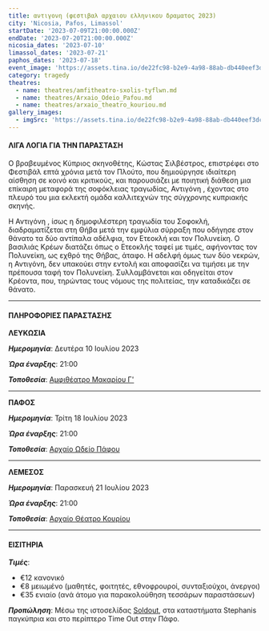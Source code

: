 ```yaml
---
title: αντιγονη (φεστιβαλ αρχαιου ελληνικου δραματος 2023)
city: 'Nicosia, Pafos, Limassol'
startDate: '2023-07-09T21:00:00.000Z'
endDate: '2023-07-20T21:00:00.000Z'
nicosia_dates: '2023-07-10'
limassol_dates: '2023-07-21'
paphos_dates: '2023-07-18'
event_image: 'https://assets.tina.io/de22fc98-b2e9-4a98-88ab-db440eef3dc1/Antigoni.jpg'
category: tragedy
theatres:
  - name: theatres/amfitheatro-sxolis-tyflwn.md
  - name: theatres/Arxaio_Odeio_Pafou.md
  - name: theatres/arxaio_theatro_kouriou.md
gallery_images:
  - imgSrc: 'https://assets.tina.io/de22fc98-b2e9-4a98-88ab-db440eef3dc1/Antigoni_2.jpg'
---
```


#### ΛΙΓΑ ΛΟΓΙΑ ΓΙΑ ΤΗΝ ΠΑΡΑΣΤΑΣΗ

Ο βραβευμένος Κύπριος σκηνοθέτης, Κώστας Σιλβέστρος, επιστρέφει στο Φεστιβάλ επτά χρόνια μετά τον Πλούτο, που δημιούργησε ιδιαίτερη αίσθηση σε κοινό και κριτικούς, και παρουσιάζει	με ποιητική	διάθεση μια επίκαιρη	μεταφορά της σοφόκλειας	τραγωδίας, Αντιγόνη	, έχοντας	στο πλευρό	του μια εκλεκτή	ομάδα καλλιτεχνών	της σύγχρονης κυπριακής σκηνής.

Η	Αντιγόνη	, ίσως η δημοφιλέστερη τραγωδία	του Σοφοκλή,
διαδραματίζεται στη Θήβα μετά την εμφύλια σύρραξη που οδήγησε στον θάνατο τα δύο αντίπαλα αδέλφια, τον
Ετεοκλή	και τον Πολυνείκη.	Ο βασιλιάς	Κρέων διατάζει	όπως ο Ετεοκλής	ταφεί με τιμές, αφήνοντας	τον
Πολυνείκη, ως εχθρό της Θήβας, άταφο. Η αδελφή όμως των δύο νεκρών, η Αντιγόνη, δεν υπακούει στην εντολή
και αποφασίζει να τιμήσει με την πρέπουσα ταφή τον Πολυνείκη. Συλλαμβάνεται και οδηγείται στον Κρέοντα,
που, τηρώντας τους νόμους της πολιτείας, την καταδικάζει σε θάνατο.

***

#### ΠΛΗΡΟΦΟΡΙΕΣ ΠΑΡΑΣΤΑΣΗΣ

**ΛΕΥΚΩΣΙΑ**

***Ημερομηνία***: Δευτέρα 10 Ιουλίου 2023

***Ώρα έναρξης***: 21:00

***Τοποθεσία***: [Αμφιθέατρο Μακαρίου Γ'](?#map "")

***

**ΠΑΦΟΣ**

***Ημερομηνία***: Τρίτη 18 Ιουλίου 2023

***Ώρα έναρξης***: 21:00

***Τοποθεσία***: [Αρχαίο Ωδείο Πάφου](?#map)

***

**ΛΕΜΕΣΟΣ**

***Ημερομηνία***: Παρασκευή 21 Ιουλίου 2023

***Ώρα έναρξης***: 21:00

***Τοποθεσία***: [Αρχαίο Θέατρο Κουρίου](?#map)

***

#### ΕΙΣΙΤΗΡΙΑ

***Τιμές***:

* €12 κανονικό
* €8 μειωμένο	(μαθητές, φοιτητές, εθνοφρουροί, συνταξιούχοι, άνεργοι)
* €35 ενιαίο (ανά άτομο για παρακολούθηση τεσσάρων παραστάσεων)

***Προπώληση***: Μέσω της ιστοσελίδας [Soldout](https://www.soldoutticketbox.com/international-festival-of-ancient-greek-drama-2023/?lang=en ""), στα καταστήματα Stephanis παγκύπρια και στο περίπτερο Time Out στην Πάφο.
